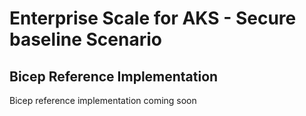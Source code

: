 # Enterprise Scale for AKS - Secure baseline Scenario
## Bicep Reference Implementation

Bicep reference implementation coming soon